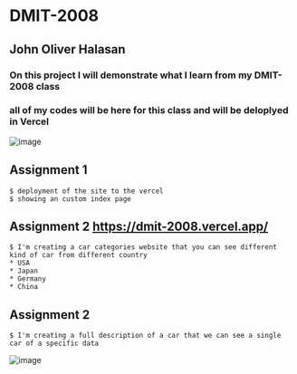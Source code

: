 #  DMIT-2008
##  John Oliver Halasan
### On this project I will demonstrate what I learn from my DMIT-2008 class
### all of my codes will be here for this class and will be deloplyed in Vercel

![image](https://user-images.githubusercontent.com/77119741/205213005-ee21482d-fdba-4286-8770-2860ff74cab2.png)
##

## Assignment 1
```
$ deployment of the site to the vercel
$ showing an custom index page
```

## Assignment 2 https://dmit-2008.vercel.app/

```
$ I'm creating a car categories website that you can see different kind of car from different country
* USA
* Japan
* Germany
* China 
```

## Assignment 2
```
$ I'm creating a full description of a car that we can see a single car of a specific data
```
![image](https://user-images.githubusercontent.com/77119741/207540097-121daa1d-8a9f-40d3-b2ba-ed11576609cb.png)
